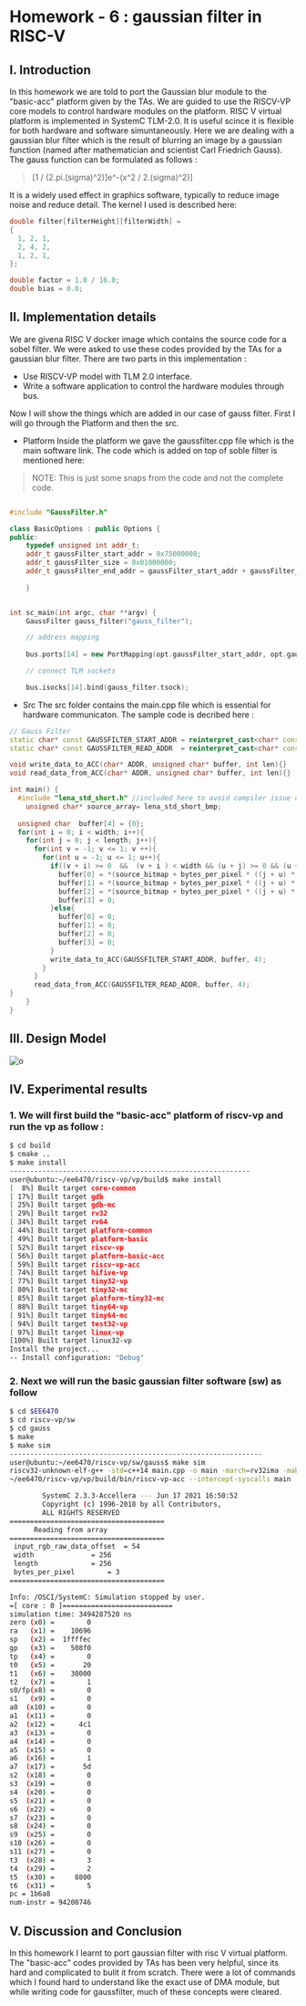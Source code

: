 


# Homework - 6 : gaussian filter in RISC-V

## I. Introduction
In this homework we are told to port the Gaussian blur module to the "basic-acc" platform given by the TAs. We are guided to use the RISCV-VP core models to control hardware modules on the platform. RISC V virtual platform is implemented in SystemC TLM-2.0. It is useful scince it is flexible for both hardware and software simuntaneously. Here we are dealing with a gaussian blur filter which is the result of blurring an image by a gaussian function (named after mathematician and scientist Carl Friedrich Gauss). The gauss function can be formulated as follows : 
>[1 / (2.pi.(sigma)^2)]e^-(x^2 / 2.(sigma)^2)]


It is a widely used effect in graphics software, typically to reduce image noise and reduce detail. The kernel I used is described here: 

```c++
double filter[filterHeight][filterWidth] =
{
  1, 2, 1,
  2, 4, 2,
  1, 2, 1,
};

double factor = 1.0 / 16.0;
double bias = 0.0;
```

## II. Implementation details

We are givena RISC V docker image which contains the source code for a sobel filter. We were asked to use these codes provided by the TAs for a gaussian blur filter. There are two parts in this implementation :

- Use RISCV-VP model with TLM 2.0 interface.
- Write a software application to control the hardware modules through bus.

Now I will show the things which are added in our case of gauss filter. First I will go through the Platform and then the src.

- Platform 
Inside the platform we gave the gaussfilter.cpp file which is the main software link. The code which is added on top of soble filter is mentioned here: 
 > NOTE: This is just some snaps from the code and not the complete code. 

```c++

#include "GaussFilter.h"

class BasicOptions : public Options {
public:
	typedef unsigned int addr_t;
	addr_t gaussFilter_start_addr = 0x75000000;
	addr_t gaussFilter_size = 0x01000000;
	addr_t gaussFilter_end_addr = gaussFilter_start_addr + gaussFilter_size - 1;
	
	}


int sc_main(int argc, char **argv) {
	GaussFilter gauss_filter("gauss_filter");

	// address mapping
	
	bus.ports[14] = new PortMapping(opt.gaussFilter_start_addr, opt.gaussFilter_end_addr);

	// connect TLM sockets

	bus.isocks[14].bind(gauss_filter.tsock);
```
- Src
 The src folder contains the main.cpp file which is essential for hardware communicaton. The sample code is decribed here : 

```c++
// Gauss Filter 
static char* const GAUSSFILTER_START_ADDR = reinterpret_cast<char* const>(0x75000000);
static char* const GAUSSFILTER_READ_ADDR  = reinterpret_cast<char* const>(0x75000004);

void write_data_to_ACC(char* ADDR, unsigned char* buffer, int len){}
void read_data_from_ACC(char* ADDR, unsigned char* buffer, int len){}

int main() {
  #include "lena_std_short.h" //included here to avoid compiler issue of not initializing global arrays
	unsigned char* source_array= lena_std_short_bmp;
  
  unsigned char  buffer[4] = {0};
  for(int i = 0; i < width; i++){
    for(int j = 0; j < length; j++){
      for(int v = -1; v <= 1; v ++){
        for(int u = -1; u <= 1; u++){
          if((v + i) >= 0  &&  (v + i ) < width && (u + j) >= 0 && (u + j) < length ){
            buffer[0] = *(source_bitmap + bytes_per_pixel * ((j + u) * width + (i + v)) + 2);
            buffer[1] = *(source_bitmap + bytes_per_pixel * ((j + u) * width + (i + v)) + 1);
            buffer[2] = *(source_bitmap + bytes_per_pixel * ((j + u) * width + (i + v)) + 0);
            buffer[3] = 0;
          }else{
            buffer[0] = 0;
            buffer[1] = 0;
            buffer[2] = 0;
            buffer[3] = 0;
          }
          write_data_to_ACC(GAUSSFILTER_START_ADDR, buffer, 4);
        }
      }
      read_data_from_ACC(GAUSSFILTER_READ_ADDR, buffer, 4);
}
    }
}

```

## III. Design Model
![o](risc.jpg)



## IV. Experimental results

### 1. We will first build the "basic-acc" platform of riscv-vp and run the vp as follow : 

```sh
$ cd build
$ cmake ..
$ make install
-----------------------------------------------------------
user@ubuntu:~/ee6470/riscv-vp/vp/build$ make install
[  8%] Built target core-common
[ 17%] Built target gdb
[ 25%] Built target gdb-mc
[ 29%] Built target rv32
[ 34%] Built target rv64
[ 44%] Built target platform-common
[ 49%] Built target platform-basic
[ 52%] Built target riscv-vp
[ 56%] Built target platform-basic-acc
[ 59%] Built target riscv-vp-acc
[ 74%] Built target hifive-vp
[ 77%] Built target tiny32-vp
[ 80%] Built target tiny32-mc
[ 85%] Built target platform-tiny32-mc
[ 88%] Built target tiny64-vp
[ 91%] Built target tiny64-mc
[ 94%] Built target test32-vp
[ 97%] Built target linux-vp
[100%] Built target linux32-vp
Install the project...
-- Install configuration: "Debug"

```
### 2. Next we will run the basic gaussian filter software (sw) as follow 

```sh
$ cd $EE6470
$ cd riscv-vp/sw
$ cd gauss
$ make
$ make sim
--------------------------------------------------------------
user@ubuntu:~/ee6470/riscv-vp/sw/gauss$ make sim
riscv32-unknown-elf-g++ -std=c++14 main.cpp -o main -march=rv32ima -mabi=ilp32
~/ee6470/riscv-vp/vp/build/bin/riscv-vp-acc --intercept-syscalls main

        SystemC 2.3.3-Accellera --- Jun 17 2021 16:50:52
        Copyright (c) 1996-2018 by all Contributors,
        ALL RIGHTS RESERVED
======================================
	  Reading from array
======================================
 input_rgb_raw_data_offset	= 54
 width				= 256
 length				= 256
 bytes_per_pixel		= 3
======================================

Info: /OSCI/SystemC: Simulation stopped by user.
=[ core : 0 ]===========================
simulation time: 3494287520 ns
zero (x0) =        0
ra   (x1) =    10696
sp   (x2) =  1ffffec
gp   (x3) =    508f0
tp   (x4) =        0
t0   (x5) =       20
t1   (x6) =    30000
t2   (x7) =        1
s0/fp(x8) =        0
s1   (x9) =        0
a0  (x10) =        0
a1  (x11) =        0
a2  (x12) =      4c1
a3  (x13) =        0
a4  (x14) =        0
a5  (x15) =        0
a6  (x16) =        1
a7  (x17) =       5d
s2  (x18) =        0
s3  (x19) =        0
s4  (x20) =        0
s5  (x21) =        0
s6  (x22) =        0
s7  (x23) =        0
s8  (x24) =        0
s9  (x25) =        0
s10 (x26) =        0
s11 (x27) =        0
t3  (x28) =        3
t4  (x29) =        2
t5  (x30) =     8800
t6  (x31) =        5
pc = 1b6a8
num-instr = 94200746


```


## V. Discussion and Conclusion
In this homework I learnt to port gaussian filter with risc V virtual platform. The "basic-acc" codes provided by TAs has been very helpful, since its hard and complicated to bulit it from scratch. There were a lot of commands which I found hard to understand like the exact use of DMA module, but while writing code for gaussfilter, much of these concepts were cleared. 

